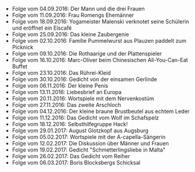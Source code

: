- Folge vom 04.09.2016: Der Mann und die drei Frauen
- Folge vom 11.09.2016: Frau Romengs Ehemänner
- Folge vom 18.09.2016: Yogameister Malenski verknotet seine Schülerin und eröffnet ein Eiscafé
- Folge vom 25.09.2016: Das kleine Zaubergenie
- Folge vom 02.10.2016: Familie Pummelwurst aus Plauzen paddelt zum Picknick
- Folge vom 09.10.2016: Die Rothaarige und der Plattenspieler
- Folge vom 16.10.2016: Marc-Oliver beim Chinesischen All-You-Can-Eat Buffet
- Folge vom 23.10.2016: Das Rührei-Kleid
- Folge vom 30.10.2016: Gedicht von der einsamen Gerlinde
- Folge vom 06.11.2016: Der kleine Penis
- Folge vom 13.11.2016: Liebesbrief an Europa
- Folge vom 20.11.2016: Wortspiele mit dem Nervenkostüm
- Folge vom 27.11.2016: Das zweite Arschloch
- Folge vom 04.12.2016: Der kleine braune Brustbeutel aus echtem Leder
- Folge vom 11.12.2016: Das Gedicht vom Wolf im Schafspelz
- Folge vom 18.12.2016: Selbsthilfegruppe Hack!
- Folge vom 29.01.2017: August Glotzkopf aus Augsburg
- Folge vom 05.02.2017: Wortspiele mit der A-capella-Sängerin
- Folge vom 12.02.2017: Die Diskussion über Männer und Frauen
- Folge vom 19.02.2017: Gedicht "Schmetterlingsliebe in Malta"
- Folge vom 26.02.2017: Das Gedicht vom Reiher
- Folge vom 06.03.2017: Boris Blocksbergs Schicksal
